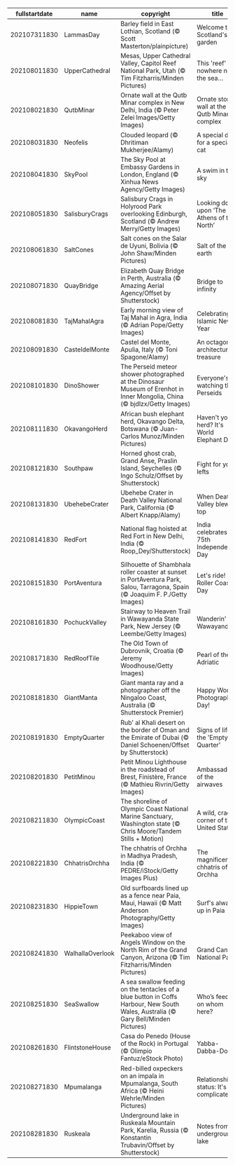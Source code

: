 |fullstartdate|name|copyright|title|image|
|--|--|--|--|--|
202107311830|LammasDay|Barley field in East Lothian, Scotland (© Scott Masterton/plainpicture)|Welcome to Scotland's garden|![](/en-IN/2021/08/202107311830LammasDay.jpg)|
202108011830|UpperCathedral|Mesas, Upper Cathedral Valley, Capitol Reef National Park, Utah (© Tim Fitzharris/Minden Pictures)|This 'reef' is nowhere near the sea…|![](/en-IN/2021/08/202108011830UpperCathedral.jpg)|
202108021830|QutbMinar|Ornate wall at the Qutb Minar complex in New Delhi, India (© Peter Zelei Images/Getty Images)|Ornate stone wall at the Qutb Minar complex|![](/en-IN/2021/08/202108021830QutbMinar.jpg)|
202108031830|Neofelis|Clouded leopard (© Dhritiman Mukherjee/Alamy)|A special day for a special cat|![](/en-IN/2021/08/202108031830Neofelis.jpg)|
202108041830|SkyPool|The Sky Pool at Embassy Gardens in London, England (© Xinhua News Agency/Getty Images)|A swim in the sky|![](/en-IN/2021/08/202108041830SkyPool.jpg)|
202108051830|SalisburyCrags|Salisbury Crags in Holyrood Park overlooking Edinburgh, Scotland (© Andrew Merry/Getty Images)|Looking down upon ‘The Athens of the North’|![](/en-IN/2021/08/202108051830SalisburyCrags.jpg)|
202108061830|SaltCones|Salt cones on the Salar de Uyuni, Bolivia (© John Shaw/Minden Pictures)|Salt of the earth|![](/en-IN/2021/08/202108061830SaltCones.jpg)|
202108071830|QuayBridge|Elizabeth Quay Bridge in Perth, Australia (© Amazing Aerial Agency/Offset by Shutterstock)|Bridge to infinity|![](/en-IN/2021/08/202108071830QuayBridge.jpg)|
202108081830|TajMahalAgra|Early morning view of Taj Mahal in Agra, India (© Adrian Pope/Getty Images)|Celebrating Islamic New Year|![](/en-IN/2021/08/202108081830TajMahalAgra.jpg)|
202108091830|CasteldelMonte|Castel del Monte, Apulia, Italy (© Toni Spagone/Alamy)|An octagonal architectural treasure|![](/en-IN/2021/08/202108091830CasteldelMonte.jpg)|
202108101830|DinoShower|The Perseid meteor shower photographed at the Dinosaur Museum of Erenhot in Inner Mongolia, China (© bjdlzx/Getty Images)|Everyone's watching the Perseids|![](/en-IN/2021/08/202108101830DinoShower.jpg)|
202108111830|OkavangoHerd|African bush elephant herd, Okavango Delta, Botswana (© Juan-Carlos Munoz/Minden Pictures)|Haven't you herd? It's World Elephant Day!|![](/en-IN/2021/08/202108111830OkavangoHerd.jpg)|
202108121830|Southpaw|Horned ghost crab, Grand Anse, Praslin Island, Seychelles (© Ingo Schulz/Offset by Shutterstock)|Fight for your lefts|![](/en-IN/2021/08/202108121830Southpaw.jpg)|
202108131830|UbehebeCrater|Ubehebe Crater in Death Valley National Park, California (© Albert Knapp/Alamy)|When Death Valley blew its top|![](/en-IN/2021/08/202108131830UbehebeCrater.jpg)|
202108141830|RedFort|National flag hoisted at Red Fort in New Delhi, India (© Roop_Dey/Shutterstock)|India celebrates its 75th Independence Day|![](/en-IN/2021/08/202108141830RedFort.jpg)|
202108151830|PortAventura|Silhouette of Shambhala roller coaster at sunset in PortAventura Park, Salou, Tarragona, Spain (© Joaquim F. P./Getty Images)|Let's ride! It's Roller Coaster Day|![](/en-IN/2021/08/202108151830PortAventura.jpg)|
202108161830|PochuckValley|Stairway to Heaven Trail in Wawayanda State Park, New Jersey (© Leembe/Getty Images)|Wanderin' Wawayanda|![](/en-IN/2021/08/202108161830PochuckValley.jpg)|
202108171830|RedRoofTile|The Old Town of Dubrovnik, Croatia (© Jeremy Woodhouse/Getty Images)|Pearl of the Adriatic|![](/en-IN/2021/08/202108171830RedRoofTile.jpg)|
202108181830|GiantManta|Giant manta ray and a photographer off the Ningaloo Coast, Australia (© Shutterstock Premier)|Happy World Photography Day!|![](/en-IN/2021/08/202108181830GiantManta.jpg)|
202108191830|EmptyQuarter|Rub' al Khali desert on the border of Oman and the Emirate of Dubai (© Daniel Schoenen/Offset by Shutterstock)|Signs of life in the 'Empty Quarter'|![](/en-IN/2021/08/202108191830EmptyQuarter.jpg)|
202108201830|PetitMinou|Petit Minou Lighthouse in the roadstead of Brest, Finistère, France (© Mathieu Rivrin/Getty Images)|Ambassadors of the airwaves|![](/en-IN/2021/08/202108201830PetitMinou.jpg)|
202108211830|OlympicCoast|The shoreline of Olympic Coast National Marine Sanctuary, Washington state (© Chris Moore/Tandem Stills + Motion)|A wild, craggy corner of the United States|![](/en-IN/2021/08/202108211830OlympicCoast.jpg)|
202108221830|ChhatrisOrchha|The chhatris of Orchha in Madhya Pradesh, India (© PEDRE/iStock/Getty Images Plus)|The magnificent chhatris of Orchha|![](/en-IN/2021/08/202108221830ChhatrisOrchha.jpg)|
202108231830|HippieTown|Old surfboards lined up as a fence near Paia, Maui, Hawaii (© Matt Anderson Photography/Getty Images)|Surf's always up in Paia|![](/en-IN/2021/08/202108231830HippieTown.jpg)|
202108241830|WalhallaOverlook|Peekaboo view of Angels Window on the North Rim of the Grand Canyon, Arizona (© Tim Fitzharris/Minden Pictures)|Grand Canyon National Park|![](/en-IN/2021/08/202108241830WalhallaOverlook.jpg)|
202108251830|SeaSwallow|A sea swallow feeding on the tentacles of a blue button in Coffs Harbour, New South Wales, Australia (© Gary Bell/Minden Pictures)|Who’s feeding on whom here?|![](/en-IN/2021/08/202108251830SeaSwallow.jpg)|
202108261830|FlintstoneHouse|Casa do Penedo (House of the Rock) in Portugal (© Olimpio Fantuz/eStock Photo)|Yabba-Dabba-Doo!|![](/en-IN/2021/08/202108261830FlintstoneHouse.jpg)|
202108271830|Mpumalanga|Red-billed oxpeckers on an impala in Mpumalanga, South Africa (© Heini Wehrle/Minden Pictures)|Relationship status: It's complicated|![](/en-IN/2021/08/202108271830Mpumalanga.jpg)|
202108281830|Ruskeala|Underground lake in Ruskeala Mountain Park, Karelia, Russia (© Konstantin Trubavin/Offset by Shutterstock)|Notes from an underground lake|![](/en-IN/2021/08/202108281830Ruskeala.jpg)|
